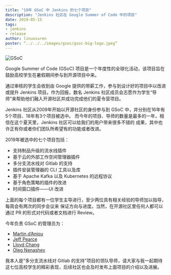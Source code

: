 ```yaml
---
title: "19年 GSoC 中 Jenkins 的七个项目"
description: "Jenkins 社区在 Google Summer of Code 中的项目"
date: 2019-05-15
tags:
- jenkins
- release
author: linuxsuren
poster: “../../../images/gsoc/gsoc-big-logo.jpeg”
---
```


![GSoC](../../../../images/gsoc/gsoc-big-logo.jpeg)

Google Summer of Code (GSoC) 项目是一个年度性的全球化活动，该项目旨在鼓励高校学生在暑假期间参与到开源项目中来。

通过审核的学生会收到由 Google 提供的带薪工作，参与到设计好的项目中以改进或提升 Jenkins 项目。作为回报，数名 Jenkins 社区成员会志愿作为学生“导师”来帮助他们融入开源社区并成功完成他们的夏令营项目。

Jenkins 社区从2009年开始以开源社区的身份参与到 GSoC 中，并分别在16年有5个项目、18年有3个项目被选中。
而今年的项目、导师的数量是最多的一年，相信在这个夏天里，Jenkins 社区可以给我们的用户带来很多不错的
成果，其中也许正有你或者你们团队所希望有的功能或者改进。

2019年被选中的七个项目包括：

* 支持制品升级的流水线插件
* 基于云的外部工作空间管理器插件
* 多分支流水线对 Gitlab 的支持
* 插件安装管理器的 CLI 工具以及库
* 基于 Apache Kafka 以及 Kubernetes 的远程协议
* 基于角色策略的插件的改进
* 时间窗口插件——UI 改进

上面的每个项目都有一位学生主导进行，至少两位具有相关经验的导师加以指导，每周会有两次的同步会议来
保证方向与进度。当然，在开源社区里任何人都可以通过 PR 的形式对代码或者文档进行 Review。

今年负责 GSoC 的管理员为：

* [Martin d’Anjou](https://github.com/martinda)
* [Jeff Pearce](https://github.com/jeffpearce)
* [Lloyd Chang](https://github.com/lloydchang)
* [Oleg Nenashev](https://github.com/oleg-nenashev/)

我本人是“多分支流水线对 Gitlab 的支持”项目的领队导师，请大家与我一起期待这七位高校学生的精彩表现，后续社区也会及时发布上面项目的介绍以及进展。
